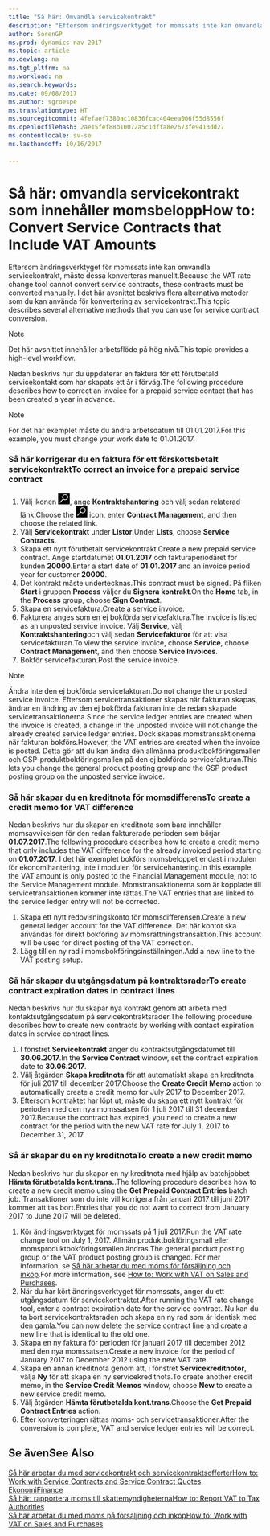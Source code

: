 ```yaml
---
title: "Så här: Omvandla servicekontrakt"
description: "Eftersom ändringsverktyget för momssats inte kan omvandla servicekontrakt, måste dessa konverteras manuellt. I det här avsnittet beskrivs flera alternativa metoder som du kan använda för konvertering av servicekontrakt."
author: SorenGP
ms.prod: dynamics-nav-2017
ms.topic: article
ms.devlang: na
ms.tgt_pltfrm: na
ms.workload: na
ms.search.keywords: 
ms.date: 09/08/2017
ms.author: sgroespe
ms.translationtype: HT
ms.sourcegitcommit: 4fefaef7380ac10836fcac404eea006f55d8556f
ms.openlocfilehash: 2ae15fef88b10072a5c1dffa8e2673fe9413dd27
ms.contentlocale: sv-se
ms.lasthandoff: 10/16/2017

---
```

# <a name="how-to-convert-service-contracts-that-include-vat-amounts"></a><span data-ttu-id="0caa2-104">Så här: omvandla servicekontrakt som innehåller momsbelopp</span><span class="sxs-lookup"><span data-stu-id="0caa2-104">How to: Convert Service Contracts that Include VAT Amounts</span></span>
<span data-ttu-id="0caa2-105">Eftersom ändringsverktyget för momssats inte kan omvandla servicekontrakt, måste dessa konverteras manuellt.</span><span class="sxs-lookup"><span data-stu-id="0caa2-105">Because the VAT rate change tool cannot convert service contracts, these contracts must be converted manually.</span></span> <span data-ttu-id="0caa2-106">I det här avsnittet beskrivs flera alternativa metoder som du kan använda för konvertering av servicekontrakt.</span><span class="sxs-lookup"><span data-stu-id="0caa2-106">This topic describes several alternative methods that you can use for service contract conversion.</span></span>  

> [!NOTE]  
>  <span data-ttu-id="0caa2-107">Det här avsnittet innehåller arbetsflöde på hög nivå.</span><span class="sxs-lookup"><span data-stu-id="0caa2-107">This topic provides a high-level workflow.</span></span>  

 <span data-ttu-id="0caa2-108">Nedan beskrivs hur du uppdaterar en faktura för ett förutbetald servicekontakt som har skapats ett år i förväg.</span><span class="sxs-lookup"><span data-stu-id="0caa2-108">The following procedure describes how to correct an invoice for a prepaid service contact that has been created a year in advance.</span></span>  

> [!NOTE]  
>  <span data-ttu-id="0caa2-109">För det här exemplet måste du ändra arbetsdatum till 01.01.2017.</span><span class="sxs-lookup"><span data-stu-id="0caa2-109">For this example, you must change your work date to 01.01.2017.</span></span>  

### <a name="to-correct-an-invoice-for-a-prepaid-service-contract"></a><span data-ttu-id="0caa2-110">Så här korrigerar du en faktura för ett förskottsbetalt servicekontrakt</span><span class="sxs-lookup"><span data-stu-id="0caa2-110">To correct an invoice for a prepaid service contract</span></span>  
1. <span data-ttu-id="0caa2-111">Välj ikonen ![Söka efter sida eller rapport](media/ui-search/search_small.png "ikonen Söka efter sida eller rapport"), ange **Kontraktshantering** och välj sedan relaterad länk.</span><span class="sxs-lookup"><span data-stu-id="0caa2-111">Choose the ![Search for Page or Report](media/ui-search/search_small.png "Search for Page or Report icon") icon, enter **Contract Management**, and then choose the related link.</span></span>  
2. <span data-ttu-id="0caa2-112">Välj **Servicekontrakt** under **Listor**.</span><span class="sxs-lookup"><span data-stu-id="0caa2-112">Under **Lists**, choose **Service Contracts**.</span></span>  
3. <span data-ttu-id="0caa2-113">Skapa ett nytt förutbetalt servicekontrakt.</span><span class="sxs-lookup"><span data-stu-id="0caa2-113">Create a new prepaid service contract.</span></span> <span data-ttu-id="0caa2-114">Ange startdatumet **01.01.2017** och fakturaperiodåret för kunden **20000**.</span><span class="sxs-lookup"><span data-stu-id="0caa2-114">Enter a start date of **01.01.2017** and an invoice period year for customer **20000**.</span></span>  
4. <span data-ttu-id="0caa2-115">Det kontrakt måste undertecknas.</span><span class="sxs-lookup"><span data-stu-id="0caa2-115">This contract must be signed.</span></span> <span data-ttu-id="0caa2-116">På fliken **Start** i gruppen **Process** väljer du **Signera kontrakt**.</span><span class="sxs-lookup"><span data-stu-id="0caa2-116">On the **Home** tab, in the **Process** group, choose **Sign Contract**.</span></span>  
5. <span data-ttu-id="0caa2-117">Skapa en servicefaktura.</span><span class="sxs-lookup"><span data-stu-id="0caa2-117">Create a service invoice.</span></span>
6. <span data-ttu-id="0caa2-118">Fakturera anges som en ej bokförda servicefaktura.</span><span class="sxs-lookup"><span data-stu-id="0caa2-118">The invoice is listed as an unposted service invoice.</span></span> <span data-ttu-id="0caa2-119">Välj **Service**, välj **Kontraktshantering**och välj sedan **Servicefakturor** för att visa servicefakturan.</span><span class="sxs-lookup"><span data-stu-id="0caa2-119">To view the service invoice, choose **Service**, choose **Contract Management**, and then choose **Service Invoices**.</span></span>  
7. <span data-ttu-id="0caa2-120">Bokför servicefakturan.</span><span class="sxs-lookup"><span data-stu-id="0caa2-120">Post the service invoice.</span></span>  

> [!NOTE]  
>  <span data-ttu-id="0caa2-121">Ändra inte den ej bokförda servicefakturan.</span><span class="sxs-lookup"><span data-stu-id="0caa2-121">Do not change the unposted service invoice.</span></span> <span data-ttu-id="0caa2-122">Eftersom servicetransaktioner skapas när fakturan skapas, ändrar en ändring av den ej bokförda fakturan inte de redan skapade servicetransaktionerna.</span><span class="sxs-lookup"><span data-stu-id="0caa2-122">Since the service ledger entries are created when the invoice is created, a change in the unposted invoice will not change the already created service ledger entries.</span></span> <span data-ttu-id="0caa2-123">Dock skapas momstransaktionerna när fakturan bokförs.</span><span class="sxs-lookup"><span data-stu-id="0caa2-123">However, the VAT entries are created when the invoice is posted.</span></span> <span data-ttu-id="0caa2-124">Detta gör att du kan ändra den allmänna produktbokföringsmallen och GSP-produktbokföringsmallen på den ej bokförda servicefakturan.</span><span class="sxs-lookup"><span data-stu-id="0caa2-124">This lets you change the general product posting group and the GSP product posting group on the unposted service invoice.</span></span>  

### <a name="to-create-a-credit-memo-for-vat-difference"></a><span data-ttu-id="0caa2-125">Så här skapar du en kreditnota för momsdifferens</span><span class="sxs-lookup"><span data-stu-id="0caa2-125">To create a credit memo for VAT difference</span></span>  
<span data-ttu-id="0caa2-126">Nedan beskrivs hur du skapar en kreditnota som bara innehåller momsavvikelsen för den redan fakturerade perioden som börjar **01.07.2017**.</span><span class="sxs-lookup"><span data-stu-id="0caa2-126">The following procedure describes how to create a credit memo that only includes the VAT difference for the already invoiced period starting on **01.07.2017**.</span></span> <span data-ttu-id="0caa2-127">I det här exemplet bokförs momsbeloppet endast i modulen för ekonomihantering, inte i modulen för servicehantering.</span><span class="sxs-lookup"><span data-stu-id="0caa2-127">In this example, the VAT amount is only posted to the Financial Management module, not to the Service Management module.</span></span> <span data-ttu-id="0caa2-128">Momstransaktionerna som är kopplade till servicetransaktionen kommer inte rättas.</span><span class="sxs-lookup"><span data-stu-id="0caa2-128">The VAT entries that are linked to the service ledger entry will not be corrected.</span></span>  

1. <span data-ttu-id="0caa2-129">Skapa ett nytt redovisningskonto för momsdifferensen.</span><span class="sxs-lookup"><span data-stu-id="0caa2-129">Create a new general ledger account for the VAT difference.</span></span> <span data-ttu-id="0caa2-130">Det här kontot ska användas för direkt bokföring av momsrättningstransaktion.</span><span class="sxs-lookup"><span data-stu-id="0caa2-130">This account will be used for direct posting of the VAT correction.</span></span>  
2. <span data-ttu-id="0caa2-131">Lägg till en ny rad i momsbokföringsinställningen.</span><span class="sxs-lookup"><span data-stu-id="0caa2-131">Add a new line to the VAT posting setup.</span></span>  

### <a name="to-create-contract-expiration-dates-in-contract-lines"></a><span data-ttu-id="0caa2-132">Så här skapar du utgångsdatum på kontraktsrader</span><span class="sxs-lookup"><span data-stu-id="0caa2-132">To create contract expiration dates in contract lines</span></span>  
<span data-ttu-id="0caa2-133">Nedan beskrivs hur du skapar nya kontrakt genom att arbeta med kontaktsutgångsdatum på servicekontraktsrader.</span><span class="sxs-lookup"><span data-stu-id="0caa2-133">The following procedure describes how to create new contracts by working with contact expiration dates in service contract lines.</span></span>  

1. <span data-ttu-id="0caa2-134">I fönstret **Servicekontrakt** anger du kontraktsutgångsdatumet till **30.06.2017**.</span><span class="sxs-lookup"><span data-stu-id="0caa2-134">In the **Service Contract** window, set the contract expiration date to **30.06.2017**.</span></span>  
2. <span data-ttu-id="0caa2-135">Välj åtgärden **Skapa kreditnota** för att automatiskt skapa en kreditnota för juli 2017 till december 2017.</span><span class="sxs-lookup"><span data-stu-id="0caa2-135">Choose the **Create Credit Memo** action to automatically create a credit memo for July 2017 to December 2017.</span></span>  
3. <span data-ttu-id="0caa2-136">Eftersom kontraktet har löpt ut, måste du skapa ett nytt kontrakt för perioden med den nya momssatsen för 1 juli 2017 till 31 december 2017.</span><span class="sxs-lookup"><span data-stu-id="0caa2-136">Because the contract has expired, you need to create a new contract for the period with the new VAT rate for July 1, 2017 to December 31, 2017.</span></span>  

### <a name="to-create-a-new-credit-memo"></a><span data-ttu-id="0caa2-137">Så är skapar du en ny kreditnota</span><span class="sxs-lookup"><span data-stu-id="0caa2-137">To create a new credit memo</span></span>  
<span data-ttu-id="0caa2-138">Nedan beskrivs hur du skapar en ny kreditnota med hjälp av batchjobbet **Hämta förutbetalda kont.trans.**.</span><span class="sxs-lookup"><span data-stu-id="0caa2-138">The following procedure describes how to create a new credit memo using the **Get Prepaid Contract Entries** batch job.</span></span> <span data-ttu-id="0caa2-139">Transaktioner som du inte vill korrigera från januari 2017 till juni 2017 kommer att tas bort.</span><span class="sxs-lookup"><span data-stu-id="0caa2-139">Entries that you do not want to correct from January 2017 to June 2017 will be deleted.</span></span>  

1. <span data-ttu-id="0caa2-140">Kör ändringsverktyget för momssats på 1 juli 2017.</span><span class="sxs-lookup"><span data-stu-id="0caa2-140">Run the VAT rate change tool on July 1, 2017.</span></span> <span data-ttu-id="0caa2-141"> Allmän produktbokföringsmall eller momsproduktbokföringsmallen ändras.</span><span class="sxs-lookup"><span data-stu-id="0caa2-141">The general product posting group or the VAT product posting group is changed.</span></span> <span data-ttu-id="0caa2-142">För mer information, se [Så här arbetar du med moms för försäljning och inköp](finance-work-with-vat.md).</span><span class="sxs-lookup"><span data-stu-id="0caa2-142">For more information, see [How to: Work with VAT on Sales and Purchases](finance-work-with-vat.md).</span></span>  
2. <span data-ttu-id="0caa2-143">När du har kört ändringsverktyget för momssats, anger du ett utgångsdatum för servicekontraktet.</span><span class="sxs-lookup"><span data-stu-id="0caa2-143">After running the VAT rate change tool, enter a contract expiration date for the service contract.</span></span> <span data-ttu-id="0caa2-144">Nu kan du ta bort servicekontraktsraden och skapa en ny rad som är identisk med den gamla.</span><span class="sxs-lookup"><span data-stu-id="0caa2-144">You can now delete the service contract line and create a new line that is identical to the old one.</span></span>  
3. <span data-ttu-id="0caa2-145">Skapa en ny faktura för perioden för januari 2017 till december 2012 med den nya momssatsen.</span><span class="sxs-lookup"><span data-stu-id="0caa2-145">Create a new invoice for the period of January 2017 to December 2012 using the new VAT rate.</span></span>  
4. <span data-ttu-id="0caa2-146">Skapa en annan kreditnota genom att, i fönstret **Servicekreditnotor**, välja **Ny** för att skapa en ny servicekreditnota.</span><span class="sxs-lookup"><span data-stu-id="0caa2-146">To create another credit memo, in the **Service Credit Memos** window, choose **New** to create a new service credit memo.</span></span>  
5. <span data-ttu-id="0caa2-147">Välj åtgärden **Hämta förutbetalda kont.trans**.</span><span class="sxs-lookup"><span data-stu-id="0caa2-147">Choose the **Get Prepaid Contract Entries** action.</span></span>  
6. <span data-ttu-id="0caa2-148">Efter konverteringen rättas moms- och servicetransaktioner.</span><span class="sxs-lookup"><span data-stu-id="0caa2-148">After the conversion is complete, VAT and service ledger entries will be correct.</span></span>  

## <a name="see-also"></a><span data-ttu-id="0caa2-149">Se även</span><span class="sxs-lookup"><span data-stu-id="0caa2-149">See Also</span></span>  
[<span data-ttu-id="0caa2-150">Så här arbetar du med servicekontrakt och servicekontraktsofferter</span><span class="sxs-lookup"><span data-stu-id="0caa2-150">How to: Work with Service Contracts and Service Contract Quotes</span></span>](service-how-to-create-service-contracts-and-service-contract-quotes.md)  
[<span data-ttu-id="0caa2-151">Ekonomi</span><span class="sxs-lookup"><span data-stu-id="0caa2-151">Finance</span></span>](finance.md)  
[<span data-ttu-id="0caa2-152">Så här: rapportera moms till skattemyndigheterna</span><span class="sxs-lookup"><span data-stu-id="0caa2-152">How to: Report VAT to Tax Authorities</span></span>](finance-how-report-vat.md)  
[<span data-ttu-id="0caa2-153">Så här arbetar du med moms på försäljning och inköp</span><span class="sxs-lookup"><span data-stu-id="0caa2-153">How to: Work with VAT on Sales and Purchases</span></span>](finance-work-with-vat.md)  

